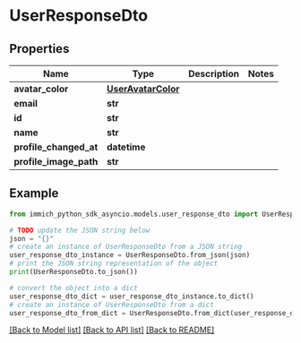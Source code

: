 # UserResponseDto


## Properties

Name | Type | Description | Notes
------------ | ------------- | ------------- | -------------
**avatar_color** | [**UserAvatarColor**](UserAvatarColor.md) |  | 
**email** | **str** |  | 
**id** | **str** |  | 
**name** | **str** |  | 
**profile_changed_at** | **datetime** |  | 
**profile_image_path** | **str** |  | 

## Example

```python
from immich_python_sdk_asyncio.models.user_response_dto import UserResponseDto

# TODO update the JSON string below
json = "{}"
# create an instance of UserResponseDto from a JSON string
user_response_dto_instance = UserResponseDto.from_json(json)
# print the JSON string representation of the object
print(UserResponseDto.to_json())

# convert the object into a dict
user_response_dto_dict = user_response_dto_instance.to_dict()
# create an instance of UserResponseDto from a dict
user_response_dto_from_dict = UserResponseDto.from_dict(user_response_dto_dict)
```
[[Back to Model list]](../README.md#documentation-for-models) [[Back to API list]](../README.md#documentation-for-api-endpoints) [[Back to README]](../README.md)


